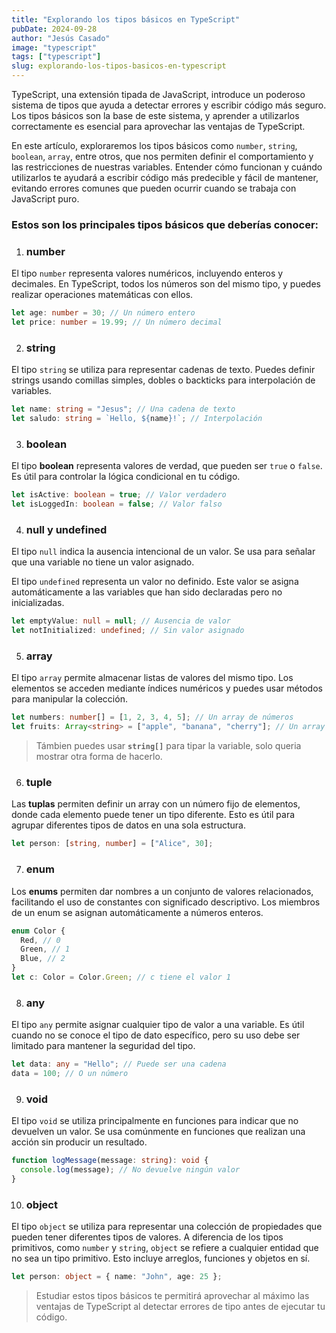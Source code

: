 ```yaml
---
title: "Explorando los tipos básicos en TypeScript"
pubDate: 2024-09-28
author: "Jesús Casado"
image: "typescript"
tags: ["typescript"]
slug: explorando-los-tipos-basicos-en-typescript
---
```


TypeScript, una extensión tipada de JavaScript, introduce un poderoso sistema de tipos que ayuda a detectar errores y escribir código más seguro. Los tipos básicos son la base de este sistema, y aprender a utilizarlos correctamente es esencial para aprovechar las ventajas de TypeScript.

En este artículo, exploraremos los tipos básicos como `number`, `string`, `boolean`, `array`, entre otros, que nos permiten definir el comportamiento y las restricciones de nuestras variables. Entender cómo funcionan y cuándo utilizarlos te ayudará a escribir código más predecible y fácil de mantener, evitando errores comunes que pueden ocurrir cuando se trabaja con JavaScript puro.

### Estos son los principales tipos básicos que deberías conocer:

1. ### number

El tipo `number` representa valores numéricos, incluyendo enteros y decimales. En TypeScript, todos los números son del mismo tipo, y puedes realizar operaciones matemáticas con ellos.

```typescript
let age: number = 30; // Un número entero
let price: number = 19.99; // Un número decimal
```

2. ### string

El tipo `string` se utiliza para representar cadenas de texto. Puedes definir strings usando comillas simples, dobles o backticks para interpolación de variables.

```typescript
let name: string = "Jesus"; // Una cadena de texto
let saludo: string = `Hello, ${name}!`; // Interpolación
```

3. ### boolean

El tipo **boolean** representa valores de verdad, que pueden ser `true` o `false`. Es útil para controlar la lógica condicional en tu código.

```typescript
let isActive: boolean = true; // Valor verdadero
let isLoggedIn: boolean = false; // Valor falso
```

4. ### null y undefined

El tipo `null` indica la ausencia intencional de un valor. Se usa para señalar que una variable no tiene un valor asignado.

El tipo `undefined` representa un valor no definido. Este valor se asigna automáticamente a las variables que han sido declaradas pero no inicializadas.

```typescript
let emptyValue: null = null; // Ausencia de valor
let notInitialized: undefined; // Sin valor asignado
```

5. ### array

El tipo `array` permite almacenar listas de valores del mismo tipo. Los elementos se acceden mediante índices numéricos y puedes usar métodos para manipular la colección.

```typescript
let numbers: number[] = [1, 2, 3, 4, 5]; // Un array de números
let fruits: Array<string> = ["apple", "banana", "cherry"]; // Un array de strings
```

> Támbien puedes usar **`string[]`** para tipar la variable, solo queria mostrar otra forma de hacerlo.

6. ### tuple

Las **tuplas** permiten definir un array con un número fijo de elementos, donde cada elemento puede tener un tipo diferente. Esto es útil para agrupar diferentes tipos de datos en una sola estructura.

```typescript
let person: [string, number] = ["Alice", 30];
```

7. ### enum

Los **enums** permiten dar nombres a un conjunto de valores relacionados, facilitando el uso de constantes con significado descriptivo. Los miembros de un enum se asignan automáticamente a números enteros.

```typescript
enum Color {
  Red, // 0
  Green, // 1
  Blue, // 2
}
let c: Color = Color.Green; // c tiene el valor 1
```

8. ### any

El tipo `any` permite asignar cualquier tipo de valor a una variable. Es útil cuando no se conoce el tipo de dato específico, pero su uso debe ser limitado para mantener la seguridad del tipo.

```typescript
let data: any = "Hello"; // Puede ser una cadena
data = 100; // O un número
```

9. ### void

El tipo `void` se utiliza principalmente en funciones para indicar que no devuelven un valor. Se usa comúnmente en funciones que realizan una acción sin producir un resultado.

```typescript
function logMessage(message: string): void {
  console.log(message); // No devuelve ningún valor
}
```

10. ### object

El tipo `object` se utiliza para representar una colección de propiedades que pueden tener diferentes tipos de valores. A diferencia de los tipos primitivos, como `number` y `string`, `object` se refiere a cualquier entidad que no sea un tipo primitivo. Esto incluye arreglos, funciones y objetos en sí.

```typescript
let person: object = { name: "John", age: 25 };
```

> Estudiar estos tipos básicos te permitirá aprovechar al máximo las ventajas de TypeScript al detectar errores de tipo antes de ejecutar tu código.
